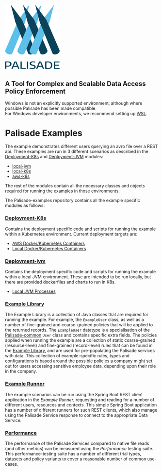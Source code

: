 <!--
 Copyright 2018-2021 Crown Copyright

 Licensed under the Apache License, Version 2.0 (the "License");
 you may not use this file except in compliance with the License.
 You may obtain a copy of the License at

     http://www.apache.org/licenses/LICENSE-2.0

 Unless required by applicable law or agreed to in writing, software
 distributed under the License is distributed on an "AS IS" BASIS,
 WITHOUT WARRANTIES OR CONDITIONS OF ANY KIND, either express or implied.
 See the License for the specific language governing permissions and
 limitations under the License.
-->
# <img src="logos/logo.svg" width="180">

## A Tool for Complex and Scalable Data Access Policy Enforcement
Windows is not an explicitly supported environment, although where possible Palisade has been made compatible.  
For Windows developer environments, we recommend setting up [WSL](https://docs.microsoft.com/en-us/windows/wsl/).

# Palisade Examples

The example demonstrates different users querying an avro file over a REST api. 
These examples are run in 3 different scenarios as described in the [Deployment-K8s](deployment-k8s) and [Deployment-JVM](deployment-jvm) modules:
- [local-jvm](./deployment-jvm/local-jvm/README.md)
- [local-k8s](./deployment-k8s/local-k8s/README.md)
- [aws-k8s](./deployment-k8s/aws-k8s/README.md)

The rest of the modules contain all the necessary classes and objects required for running the examples in those environments.

The Palisade-examples repository contains all the example specific modules as follows:

### [Deployment-K8s](deployment-k8s)
Contains the deployment specific code and scripts for running the example within a Kubernetes environment. 
Current deployment targets are:
* [AWS Docker/Kubernetes Containers](./deployment-k8s/aws-k8s/README.md)
* [Local Docker/Kubernetes Containers](./deployment-k8s/local-k8s/README.md)

### [Deployment-jvm](deployment-jvm)
Contains the deployment specific code and scripts for running the example within a local JVM environment.
These are intended to be run locally, but there are provided dockerfiles and charts to run in K8s.
* [Local JVM Processes](./deployment-jvm/local-jvm/README.md)

### [Example Library](example-library/README.md)
The Example Library is a collection of Java classes that are required for running the example. 
For example, the `ExampleUser` class, as well as a number of fine-grained and coarse-grained policies that will be applied to the returned records.
The `ExampleUser` datatype is a specialisation of the [Palisade-common](https://github.com/gchq/Palisade-common) `User` class and contains specific extra fields. 
The policies applied when running the example are a collection of static coarse-grained (resource-level) and fine-grained (record-level) rules that can be found in the [Example Library](example-library/README.md), and are used for pre-populating the Palisade services with data.
This collection of example-specific rules, types and configurations is based around the possible policies a company might set out for users accessing sensitive employee data, depending upon their role in the company.

### [Example Runner](example-runner/README.md)
The example scenarios can be run using the Spring Boot REST client application in the *Example Runner*, requesting and reading for a number of different users, resources and contexts.
This simple Spring Boot application has a number of different runners for such REST clients, which also manage using the Palisade Service response to connect to the appropriate Data Service.

### [Performance](performance/README.md)
The performance of the Palisade Services compared to native file reads (and other metrics) can be measured using the *Performance* testing suite.
This performance-testing suite has a number of different trial types, datasets and policy variants to cover a reasonable number of common use-cases.
